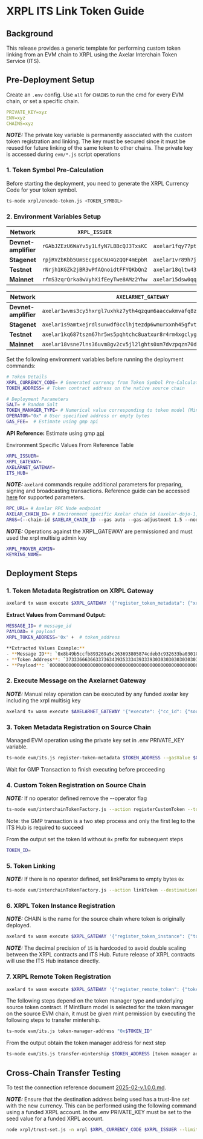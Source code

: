 # XRPL ITS Link Token Guide

## Background

This release provides a generic template for performing custom token linking from an EVM chain to XRPL using the Axelar Interchain Token Service (ITS). 

## Pre-Deployment Setup

Create an `.env` config. Use `all` for `CHAINS` to run the cmd for every EVM chain, or set a specific chain.

```yaml
PRIVATE_KEY=xyz
ENV=xyz
CHAINS=xyz
```
**_NOTE:_**
The private key variable is permanently associated with the custom token registration and linking. The key must be secured since
it must be reused for future linking of the same token to other chains. The private key is accessed during `evm/*.js` script operations

### 1. Token Symbol Pre-Calculation

Before starting the deployment, you need to generate the XRPL Currency Code for your token symbol.

```bash
ts-node xrpl/encode-token.js <TOKEN_SYMBOL>
```

### 2. Environment Variables Setup

| Network              | `XRPL_ISSUER` | `XRPL_GATEWAY` |
| -------------------- | ------------- | ---------------|
| **Devnet-amplifier** | `rGAbJZEzU6WaYv5y1LfyN7LBBcQJ3TxsKC`            | `axelar1fqy77ptzsspmewy547dappss2j7scy9asju8qqjts67r2tl4k5cqg6zfxa`         |
| **Stagenet**         | `rpjRVZbKbb5UmSEcgp6C6U4GzQQF4mEpbR`            | `axelar1vr89h7je4zw4hxhdt7aycqq6end3kf9wvj4unv63s8pcenrrutrs88kn57`         |
| **Testnet**          | `rNrjh1KGZk2jBR3wPfAQnoidtFFYQKbQn2`            | `axelar18qltw4382s5qz0rgzfxz67mr83smk580hewlkfd33l5tmcdp8unqw35glh`         |
| **Mainnet**          | `rfmS3zqrQrka8wVyhXifEeyTwe8AMz2Yhw`          | `axelar15dsw0qqnvumnsukjtwt040wnelwrglgslqcqsa7d62f2neuv7slq7rq7zd`         |


| Network              | `AXELARNET_GATEWAY` | `ITS_HUB`   |
| -------------------- | ------------------- | ----------- |
| **Devnet-amplifier** |  `axelar1wvms3cy5hxrgl7uxhkz7yth4qzqum6aaccwkmvafq8z0mgdfxr8qrnvw0k`  |`axelar157hl7gpuknjmhtac2qnphuazv2yerfagva7lsu9vuj2pgn32z22qa26dk4`              |
| **Stagenet**         | `axelar1s9amtxejrdlsunwdf0cclhjtezdp6wmurxxnh45gfvtpa2jrsusqv934n6`  | `axelar1ph8qufmsh556e40uk0ceaufc06nwhnw0ksgdqqk6ldszxchh8llq8x52dk`            |
| **Testnet**          |  `axelar1kq687tszm67hr5ws5pqhtchc8uatxur8r4rm4xgclyghetthtlzs9pnqfl` | `axelar1aqcj54lzz0rk22gvqgcn8fr5tx4rzwdv5wv5j9dmnacgefvd7wzsy2j2mr`              |
| **Mainnet**          | `axelar18vsne7lns36uvm8gv2cv5jl2lghts0xm7dvzpqzn70dl56gk9hvsgu9sqg`  | `axelar1aqcj54lzz0rk22gvqgcn8fr5tx4rzwdv5wv5j9dmnacgefvd7wzsy2j2mr`       |

Set the following environment variables before running the deployment commands:

```bash
# Token Details
XRPL_CURRENCY_CODE= # Generated currency from Token Symbol Pre-Calculation 
TOKEN_ADDRESS= # Token contract address on the native source chain 

# Deployment Parameters
SALT= # Random Salt
TOKEN_MANAGER_TYPE= # Numerical value corresponding to token model (MintBurn, LockUnlock, etc)
OPERATOR="0x" # User specified address or empty bytes
GAS_FEE=  # Estimate using gmp api
```
**API Reference:** Estimate using gmp [api](https://docs.axelarscan.io/gmp#estimateITSFee)


Environment Specific Values From Reference Table
```bash
XRPL_ISSUER=
XRPL_GATEWAY=
AXELARNET_GATEWAY=
ITS_HUB=
```


**_NOTE:_**
`axelard` commands require additional parameters for preparing, signing and broadcasting transactions. 
Reference guide can be accessed [here](https://docs.axelar.dev/learn/cli/) for supported parameters.
```bash
RPC_URL= # Axelar RPC Node endpoint
AXELAR_CHAIN_ID= # Environment specific Axelar chain id (axelar-dojo-1, axelar-testnet-lisbon-3)
ARGS=(--chain-id $AXELAR_CHAIN_ID --gas auto --gas-adjustment 1.5 --node $RPC_URL)
```
**_NOTE:_**
Operations against the XRPL_GATEWAY are permissioned and must used the xrpl multisig admin key
```bash
XRPL_PROVER_ADMIN=
KEYRING_NAME=
```
## Deployment Steps

### 1. Token Metadata Registration on XRPL Gateway
```bash
axelard tx wasm execute $XRPL_GATEWAY '{"register_token_metadata": {"xrpl_token": {"issued": {"currency": "'$XRPL_CURRENCY_CODE'", "issuer": "'$XRPL_ISSUER'"}}}}' -o text --from $XRPL_PROVER_ADMIN --keyring-backend $KEYRING_NAME  "${ARGS[@]}"
```

**Extract Values from Command Output:**
```bash
MESSAGE_ID= # message_id
PAYLOAD= # payload
XRPL_TOKEN_ADDRESS='0x' +  # token_address

**Extracted Values Example:**
- **Message ID**: `0x8b49b5ccfb893269a5c263693805874cdeb3c932633ba0301094403c77dad839`
- **Token Address**: `373336663663373634393533343933393030303030303030303030303030303030303030303030302e724e726a68314b475a6b326a42523377506641516e6f696474464659514b62516e32`
- **Payload**: `00000000000000000000000000000000000000000000000000000000000000060000000000000000000000000000000000000000000000000000000000000060000000000000000000000000000000000000000000000000000000000000000f000000000000000000000000000000000000000000000000000000000000004b373336663663373634393533343933393030303030303030303030303030303030303030303030302e724e726a68314b475a6b326a42523377506641516e6f696474464659514b62516e32000000000000000000000000000000000000000000`
```

### 2. Execute Message on the Axelarnet Gateway
**_NOTE:_**
Manual relay operation can be executed by any funded axelar key including the xrpl multisig key
```bash
axelard tx wasm execute $AXELARNET_GATEWAY '{"execute": {"cc_id": {"source_chain": "xrpl", "message_id": "'$MESSAGE_ID'"}, "payload": "'$PAYLOAD'"}}' --from $XRPL_PROVER_ADMIN --keyring-backend $KEYRING_NAME "${ARGS[@]}"
```

### 3. Token Metadata Registration on Source Chain
Managed EVM operation using the private key set in .env PRIVATE_KEY variable.
```bash
ts-node evm/its.js register-token-metadata $TOKEN_ADDRESS --gasValue $GAS_FEE
```

Wait for GMP Transaction to finish executing before proceeding

### 4. Custom Token Registration on Source Chain
**_NOTE:_**
If no operator defined remove the --operator flag
```bash
ts-node evm/interchainTokenFactory.js --action registerCustomToken --tokenAddress $TOKEN_ADDRESS --tokenManagerType $TOKEN_MANAGER_TYPE --operator $OPERATOR --salt $SALT
```
Note: the GMP transaction is a two step process and only the first leg to the ITS Hub is required to succeed 

From the output set the token Id without `0x` prefix for subsequent steps
```bash
TOKEN_ID=
```

### 5. Token Linking
**_NOTE:_**
If there is no operator defined, set linkParams to empty bytes `0x`

```bash
ts-node evm/interchainTokenFactory.js --action linkToken --destinationChain xrpl --destinationTokenAddress $XRPL_TOKEN_ADDRESS --tokenManagerType $TOKEN_MANAGER_TYPE --linkParams $OPERATOR --salt $SALT --gasValue $GAS_FEE
```

### 6. XRPL Token Instance Registration
**_NOTE:_**
CHAIN is the name for the source chain where token is originally deployed.

```bash
axelard tx wasm execute $XRPL_GATEWAY '{"register_token_instance": {"token_id": "'$TOKEN_ID'", "chain": "'$CHAIN'", "decimals": 15}}' --from $XRPL_PROVER_ADMIN --keyring-backend $KEYRING_NAME "${ARGS[@]}"
```
**_NOTE:_**
The decimal precision of `15` is hardcoded to avoid double scaling between the XRPL contracts and ITS Hub. Future release of 
XRPL contracts will use the ITS Hub instance directly.  

### 7. XRPL Remote Token Registration
```bash
axelard tx wasm execute $XRPL_GATEWAY '{"register_remote_token": {"token_id": "'$TOKEN_ID'", "xrpl_currency": "'$XRPL_CURRENCY_CODE'"}}' --from $XRPL_PROVER_ADMIN --keyring-backend $KEYRING_NAME "${ARGS[@]}"
```

The following steps depend on the token manager type and underlying source token contract.
If MintBurn model is selected for the token manager on the source EVM chain, it must be given mint permission by executing the following steps to transfer mintership.

```bash
ts-node evm/its.js token-manager-address "0x$TOKEN_ID"
```
From the output obtain the token manager address for next step

```bash
ts-node evm/its.js transfer-mintership $TOKEN_ADDRESS [token manager address]
```

## Cross-Chain Transfer Testing

To test the connection reference document [2025-02-v.1.0.0.md](./2025-02-v.1.0.0.md).

**_NOTE:_**
Ensure that the destination address being used has a trust-line set with the new currency. This can be performed using the following command using a funded XRPL account. In the .env PRIVATE_KEY must be set to the seed value for a funded XRPL account.

```bash
node xrpl/trust-set.js -n xrpl $XRPL_CURRENCY_CODE $XRPL_ISSUER --limit 99999999999999990000000000000000000000000000000000000000000000000000000000000000000000000
```
